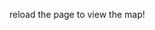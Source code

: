 reload the page to view the map!




<html> <head> <link href="https://unpkg.com/leaflet@1.7.1/dist/leaflet.css" rel="stylesheet"/> </head> <body> <div id="map" style="width: 100%; height: 750px;"></div>  <script src="https://unpkg.com/leaflet@1.7.1/dist/leaflet.js"></script> <script> var map = L.map('map', { crs: L.CRS.Simple, minZoom: -2, maxZoom: 4,  }); var bounds = [[0, 0], [3000, 2199]]; var image = L.imageOverlay('../../../../../images/067-map-1.14-lonelywood-player.webp', bounds).addTo(map); map.on('load', function() { map.invalidateSize(); }); map.fitBounds(bounds); </script> </body> </html>